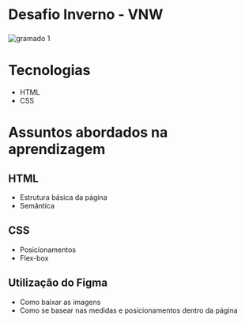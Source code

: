 # Desafio Inverno - VNW

###

![gramado 1](https://github.com/agathacrissantos/desafio-inverno/assets/79952713/8b2c65b1-5e5a-4f84-9899-2ebcc44b4c02)

###

# Tecnologias
* HTML
* CSS

# Assuntos abordados na aprendizagem
## HTML
* Estrutura básica da página
* Semântica

## CSS
* Posicionamentos
* Flex-box

## Utilização do Figma
* Como baixar as imagens
* Como se basear nas medidas e posicionamentos dentro da página
